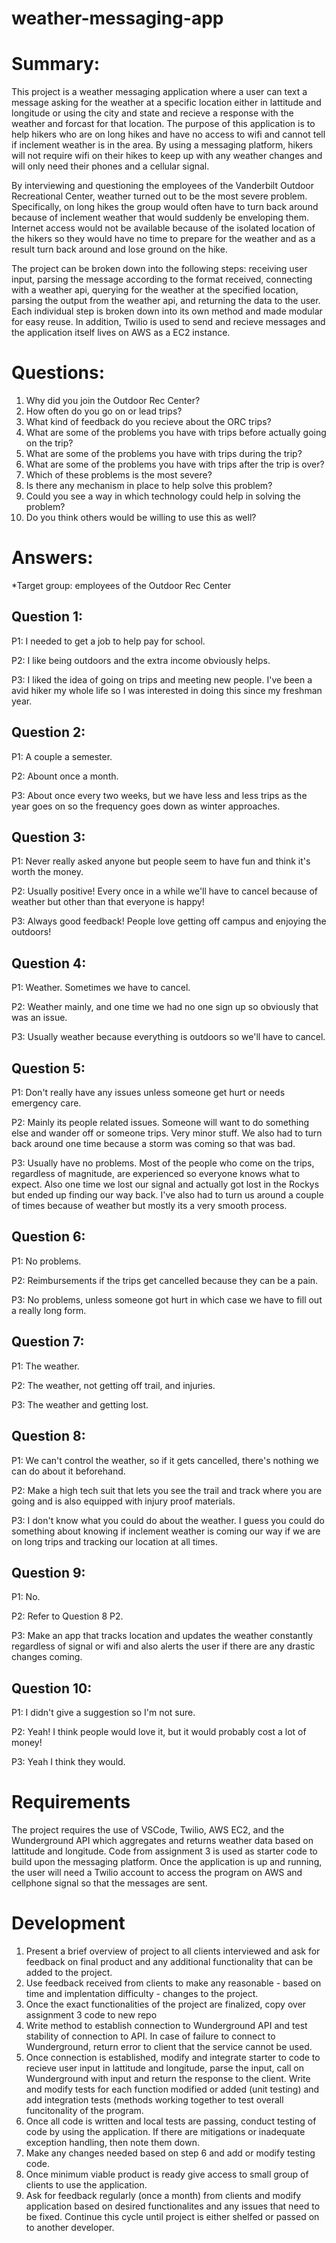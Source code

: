 # weather-messaging-app

# Summary:
This project is a weather messaging application where a user can text a message asking for the weather at a specific location either in lattitude and longitude or using the city and state and recieve a response with the weather and forcast for that location. The purpose of this application is to help hikers who are on long hikes and have no access to wifi and cannot tell if inclement weather is in the area. By using a messaging platform, hikers will not require wifi on their hikes to keep up with any weather changes and will only need their phones and a cellular signal.

By interviewing and questioning the employees of the Vanderbilt Outdoor Recreational Center, weather turned out to be the most severe problem. Specifically, on long hikes the group would often have to turn back around because of inclement weather that would suddenly be enveloping them. Internet access would not be available because of the isolated location of the hikers so they would have no time to prepare for the weather and as a result turn back around and lose ground on the hike.

The project can be broken down into the following steps: receiving user input, parsing the message according to the format received, connecting with a weather api, querying for the weather at the specified location, parsing the output from the weather api, and returning the data to the user. Each individual step is broken down into its own method and made modular for easy reuse. In addition, Twilio is used to send and recieve messages and the application itself lives on AWS as a EC2 instance.  

# Questions:
  1. Why did you join the Outdoor Rec Center?
  2. How often do you go on or lead trips?
  3. What kind of feedback do you recieve about the ORC trips?
  4. What are some of the problems you have with trips before actually going on the trip?
  5. What are some of the problems you have with trips during the trip?
  6. What are some of the problems you have with trips after the trip is over?
  7. Which of these problems is the most severe?
  8. Is there any mechanism in place to help solve this problem?
  9. Could you see a way in which technology could help in solving the problem?
  10. Do you think others would be willing to use this as well?

# Answers:
*Target group: employees of the Outdoor Rec Center

## Question 1: 
P1: I needed to get a job to help pay for school.

P2: I like being outdoors and the extra income obviously helps.

P3: I liked the idea of going on trips and meeting new people. I've been a avid hiker my whole life so I was interested in doing this since my freshman year.

## Question 2:
P1: A couple a semester.

P2: Abount once a month.

P3: About once every two weeks, but we have less and less trips as the year goes on so the frequency goes down as winter approaches.

## Question 3:
P1: Never really asked anyone but people seem to have fun and think it's worth the money.

P2: Usually positive! Every once in a while we'll have to cancel because of weather but other than that everyone is happy!

P3: Always good feedback! People love getting off campus and enjoying the outdoors!

## Question 4:
P1: Weather. Sometimes we have to cancel.

P2: Weather mainly, and one time we had no one sign up so obviously that was an issue.

P3: Usually weather because everything is outdoors so we'll have to cancel.

## Question 5:
P1: Don't really have any issues unless someone get hurt or needs emergency care.

P2: Mainly its people related issues. Someone will want to do something else and wander off or someone trips. Very minor stuff. We also 
had to turn back around one time because a storm was coming so that was bad. 

P3: Usually have no problems. Most of the people who come on the trips, regardless of magnitude, are experienced so everyone knows what to expect. Also one time we lost our signal and actually got lost in the Rockys but ended up finding our way back. I've also had to turn us around a couple of times because of weather but mostly its a very smooth process.

## Question 6:
P1: No problems.

P2: Reimbursements if the trips get cancelled because they can be a pain.

P3: No problems, unless someone got hurt in which case we have to fill out a really long form.

## Question 7:
P1: The weather.

P2: The weather, not getting off trail, and injuries.

P3: The weather and getting lost.

## Question 8:
P1: We can't control the weather, so if it gets cancelled, there's nothing we can do about it beforehand.

P2: Make a high tech suit that lets you see the trail and track where you are going and is also equipped with injury proof materials.

P3: I don't know what you could do about the weather. I guess you could do something about knowing if inclement weather is coming our way if we are on long trips and tracking our location at all times.

## Question 9:
P1: No.

P2: Refer to Question 8 P2.

P3: Make an app that tracks location and updates the weather constantly regardless of signal or wifi and also alerts the user if there are any drastic changes coming.

## Question 10:
P1: I didn't give a suggestion so I'm not sure.

P2: Yeah! I think people would love it, but it would probably cost a lot of money!

P3: Yeah I think they would.

# Requirements

The project requires the use of VSCode, Twilio, AWS EC2, and the Wunderground API which aggregates and returns weather data based on lattitude and longitude. Code from assignment 3 is used as starter code to build upon the messaging platform. Once the application is up and running, the user will need a Twilio account to access the program on AWS and cellphone signal so that the messages are sent. 

# Development

1) Present a brief overview of project to all clients interviewed and ask for feedback on final product and any additional functionality that can be added to the project. 
2) Use feedback received from clients to make any reasonable - based on time and implentation difficulty - changes to the project. 
3) Once the exact functionalities of the project are finalized, copy over assignment 3 code to new repo
4) Write method to establish connection to Wunderground API and test stability of connection to API. In case of failure to connect to Wunderground, return error to client that the service cannot be used.
5) Once connection is established, modify and integrate starter to code to recieve user input in lattitude and longitude, parse the input, call on Wunderground with input and return the response to the client. Write and modify tests for each function modified or added (unit testing) and add integration tests (methods working together to test overall funcitonality of the program.
6) Once all code is written and local tests are passing, conduct testing of code by using the application. If there are mitigations or inadequate exception handling, then note them down.
7) Make any changes needed based on step 6 and add or modify testing code.
8) Once minimum viable product is ready give access to small group of clients to use the application.
9) Ask for feedback regularly (once a month) from clients and modify application based on desired functionalites and any issues that need to be fixed. Continue this cycle until project is either shelfed or passed on to another developer.


